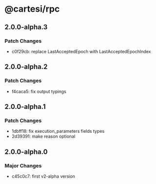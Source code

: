 # @cartesi/rpc

## 2.0.0-alpha.3

### Patch Changes

- c0f29cb: replace LastAcceptedEpoch with LastAcceptedEpochIndex

## 2.0.0-alpha.2

### Patch Changes

- f4caca5: fix output typings

## 2.0.0-alpha.1

### Patch Changes

- 1dbff18: fix execution_parameters fields types
- 2d39391: make reason optional

## 2.0.0-alpha.0

### Major Changes

- c45c0c7: first v2-alpha version

